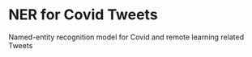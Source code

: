 # NER for Covid Tweets
 Named-entity recognition model for Covid and remote learning related Tweets 

